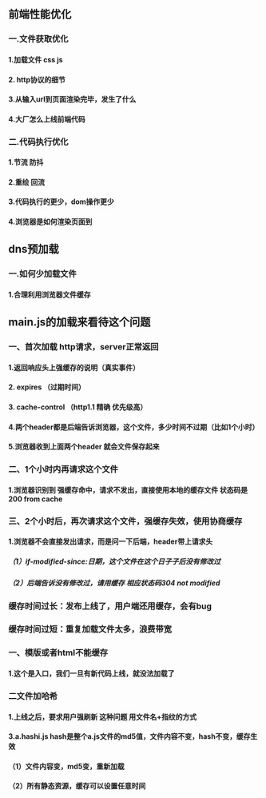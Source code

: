 ## 前端性能优化
### 一.文件获取优化
#### 1.加载文件 css js
#### 2. http协议的细节
#### 3.从输入url到页面渲染完毕，发生了什么
#### 4.大厂怎么上线前端代码
### 二.代码执行优化
#### 1.节流 防抖
#### 2.重绘 回流
#### 3.代码执行的更少，dom操作更少
#### 4.浏览器是如何渲染页面到

## dns预加载
### 一.如何少加载文件
#### 1.合理利用浏览器文件缓存

## main.js的加载来看待这个问题
### 一、首次加载 http请求，server正常返回
#### 1.返回响应头上强缓存的说明（真实事件）
#### 2. expires （过期时间）
#### 3. cache-control （http1.1 精确 优先级高）
#### 4.两个header都是后端告诉浏览器，这个文件，多少时间不过期（比如1个小时）
#### 5.浏览器收到上面两个header 就会文件保存起来
### 二、1个小时内再请求这个文件
#### 1.浏览器识别到 强缓存命中，请求不发出，直接使用本地的缓存文件 状态码是 200 from cache
### 三、2个小时后，再次请求这个文件，强缓存失效，使用协商缓存
#### 1.浏览器不会直接发出请求，而是问一下后端，header带上请求头
##### （1）if-modified-since:日期，这个文件在这个日子子后没有修改过
##### （2）后端告诉没有修改过，请用缓存 相应状态码304 not modified



### 缓存时间过长：发布上线了，用户端还用缓存，会有bug

### 缓存时间过短：重复加载文件太多，浪费带宽

### 一、模版或者html不能缓存
#### 1.这个是入口，我们一旦有新代码上线，就没法加载了
### 二文件加哈希
#### 1.上线之后，要求用户强刷新 这种问题 用文件名+指纹的方式
#### 3.a.hashi.js hash是整个a.js文件的md5值，文件内容不变，hash不变，缓存生效
#### （1）文件内容变，md5变，重新加载
#### （2）所有静态资源，缓存可以设置任意时间